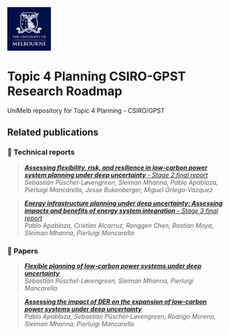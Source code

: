 <img class="hide-on-website" height="100px" src="img/UoM_Logo_Vert_Housed_RGB.png">

# Topic 4 Planning CSIRO-GPST Research Roadmap
UniMelb repository for Topic 4 Planning - CSIRO/GPST 

## Related publications
### 📑 Technical reports
>[***Assessing flexibility, risk, and resilience in low-carbon power system planning under deep uncertainty** - Stage 2 final report*](https://www.csiro.au/-/media/EF/Files/GPST-Roadmap/Final-Reports/Topic-4-GPST-Stage-2.pdf)<br>
>*Sebastián Püschel-Løvengreen, Sleiman Mhanna, Pablo Apablaza, Pierluigi Mancarella, Jesse Bukenberger, Miguel Ortega-Vazquez*

>[***Energy infrastructure planning under deep uncertainty: Assessing impacts and benefits of energy system integration** - Stage 3 final report*](https://www.csiro.au/-/media/EF/Files/GPST-Roadmap/Stage3-Final/Topic-4_Planning.pdf)<br>
>*Pablo Apablaza, Cristian Alcarruz, Ronggen Chen, Bastian Moya, Sleiman Mhanna, Pierluigi Mancarella*

### 📑 Papers
>[***Flexible planning of low-carbon power systems under deep uncertainty***](https://cse.cigre.org/cse-n031/flexible-planning-of-low-carbon-power-systems-under-deep-uncertainty.html)<br>
>*Sebastián Püschel-Løvengreen, Sleiman Mhanna, Pierluigi Mancarella*

>[***Assessing the impact of DER on the expansion of low-carbon power systems under deep uncertainty***](https://www.sciencedirect.com/science/article/pii/S0378779624007107)<br>
>*Pablo Apablaza, Sebastián Püschel-Løvengreen, Rodrigo Moreno, Sleiman Mhanna, Pierluigi Mancarella*
